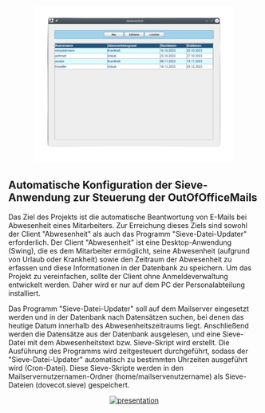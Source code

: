<p align="center"><a href="https://github.com/dawidjach/java/blob/master/abwesenheit/startdialog.png" target="_blank"><img src="startdialog.png" width="400" alt="dawidjach"></a></p>

## Automatische Konfiguration der Sieve-Anwendung zur Steuerung der OutOfOfficeMails

Das Ziel des Projekts ist die automatische Beantwortung von E-Mails bei Abwesenheit eines Mitarbeiters. Zur Erreichung dieses Ziels sind sowohl der Client "Abwesenheit" als auch das Programm "Sieve-Datei-Updater" erforderlich. Der Client "Abwesenheit" ist eine Desktop-Anwendung (Swing), die es dem Mitarbeiter ermöglicht, seine Abwesenheit (aufgrund von Urlaub oder Krankheit) sowie den Zeitraum der Abwesenheit zu erfassen und diese Informationen in der Datenbank zu speichern. Um das Projekt zu vereinfachen, sollte der Client ohne Anmeldeverwaltung entwickelt werden. Daher wird er nur auf dem PC der Personalabteilung installiert.

Das Programm "Sieve-Datei-Updater" soll auf dem Mailserver eingesetzt werden und in der Datenbank nach Datensätzen suchen, bei denen das heutige Datum innerhalb des Abwesenheitszeitraums liegt. Anschließend werden die Datensätze aus der Datenbank ausgelesen, und eine Sieve-Datei mit dem Abwesenheitstext bzw. Sieve-Skript wird erstellt. Die Ausführung des Programms wird zeitgesteuert durchgeführt, sodass der "Sieve-Datei-Updater" automatisch zu bestimmten Uhrzeiten ausgeführt wird (Cron-Datei). Diese Sieve-Skripte werden in den Mailservernutzernamen-Ordner (home/mailservenutzername) als Sieve-Dateien (dovecot.sieve) gespeichert.

<p align="center"><a href="https://github.com/dawidjach/java/blob/master/abwesenheit/abwesenheit.gif" target="_blank"><img src="" width="400" alt="presentation"></a></p>
